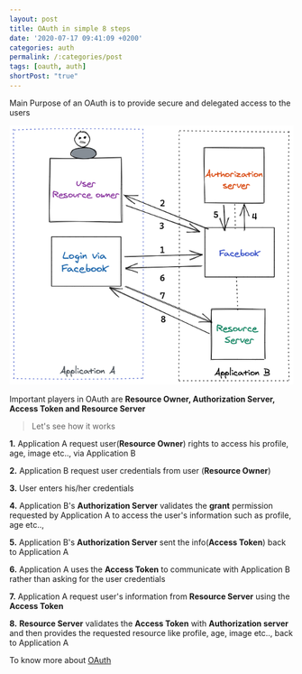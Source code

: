 ```yaml
---
layout: post
title: OAuth in simple 8 steps
date: '2020-07-17 09:41:09 +0200'
categories: auth
permalink: /:categories/post
tags: [oauth, auth]
shortPost: "true"
---
```

Main Purpose of an OAuth is to provide secure and delegated access to the users

![OAUTH](/files/images/oauth.png)

Important players in OAuth are **Resource Owner, Authorization Server, Access Token and Resource Server**

> Let's see how it works

**1.** Application A request user(**Resource Owner**) rights to access his profile, age, image etc.., via Application B

**2.** Application B request user credentials from user (**Resource Owner**)

**3.** User enters his/her credentials

**4.** Application B's **Authorization Server** validates the **grant** permission requested by Application A to access the user's information such as profile, age etc..,

**5.** Application B's **Authorization Server** sent the info(**Access Token**) back to Application A

**6.** Application A uses the **Access Token** to communicate with Application B rather than asking for the user credentials 

**7.** Application A request user's information from **Resource Server** using the **Access Token**

**8.** **Resource Server** validates the **Access Token** with **Authorization server** and then provides the requested resource like profile, age, image etc.., back to Application A


To know more about [OAuth][jekyll-docs]

[jekyll-docs]: https://oauth.net/2/


